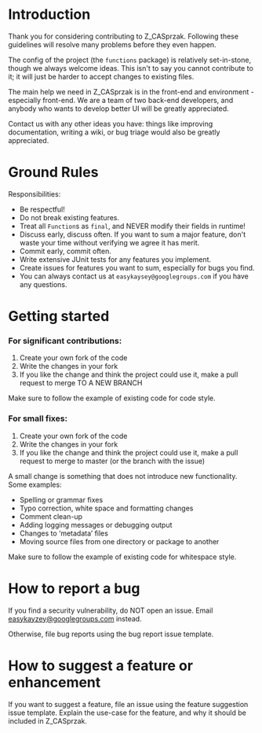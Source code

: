 # Introduction

Thank you for considering contributing to Z_CASprzak. Following these guidelines will resolve many problems before they even happen. 

The config of the project (the `functions` package) is relatively set-in-stone, though we always welcome ideas. This isn't to say you cannot contribute to it; it will just be harder to accept changes to existing files.

The main help we need in Z_CASprzak is in the front-end and environment - especially front-end. We are a team of two back-end developers, and anybody who wants to develop better UI will be greatly appreciated.

Contact us with any other ideas you have: things like improving documentation, writing a wiki, or bug triage would also be greatly appreciated.

# Ground Rules
Responsibilities:
- Be respectful!
- Do not break existing features.
- Treat all `Function`s  as `final`, and NEVER modify their fields in runtime!
- Discuss early, discuss often. If you want to sum a major feature, don't waste your time without verifying we agree it has merit.
- Commit early, commit often. 
- Write extensive JUnit tests for any features you implement.
- Create issues for features you want to sum, especially for bugs you find.
- You can always contact us at `easykaysey@googlegroups.com` if you have any questions.

# Getting started
### For significant contributions:

1. Create your own fork of the code
2. Write the changes in your fork
3. If you like the change and think the project could use it, make a pull request to merge TO A NEW BRANCH

Make sure to follow the example of existing code for code style.

### For small fixes:

1. Create your own fork of the code
2. Write the changes in your fork
3. If you like the change and think the project could use it, make a pull request to merge to master (or the branch with the issue)

A small change is something that does not introduce new functionality. Some examples:
- Spelling or grammar fixes
- Typo correction, white space and formatting changes
- Comment clean-up
- Adding logging messages or debugging output
- Changes to ‘metadata’ files
- Moving source files from one directory or package to another

Make sure to follow the example of existing code for whitespace style.

# How to report a bug
If you find a security vulnerability, do NOT open an issue. Email easykayzey@googlegroups.com instead.

Otherwise, file bug reports using the bug report issue template.

# How to suggest a feature or enhancement
If you want to suggest a feature, file an issue using the feature suggestion issue template. Explain the use-case for the feature, and why it should be included in Z_CASprzak.


